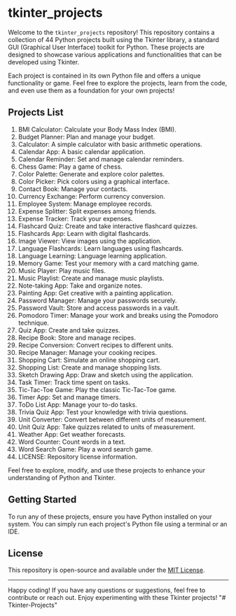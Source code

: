 # tkinter_projects

Welcome to the `tkinter_projects` repository! This repository contains a collection of 44 Python projects built using the Tkinter library, a standard GUI (Graphical User Interface) toolkit for Python. These projects are designed to showcase various applications and functionalities that can be developed using Tkinter.

Each project is contained in its own Python file and offers a unique functionality or game. Feel free to explore the projects, learn from the code, and even use them as a foundation for your own projects!

## Projects List

1. BMI Calculator: Calculate your Body Mass Index (BMI).
2. Budget Planner: Plan and manage your budget.
3. Calculator: A simple calculator with basic arithmetic operations.
4. Calendar App: A basic calendar application.
5. Calendar Reminder: Set and manage calendar reminders.
6. Chess Game: Play a game of chess.
7. Color Palette: Generate and explore color palettes.
8. Color Picker: Pick colors using a graphical interface.
9. Contact Book: Manage your contacts.
10. Currency Exchange: Perform currency conversion.
11. Employee System: Manage employee records.
12. Expense Splitter: Split expenses among friends.
13. Expense Tracker: Track your expenses.
14. Flashcard Quiz: Create and take interactive flashcard quizzes.
15. Flashcards App: Learn with digital flashcards.
16. Image Viewer: View images using the application.
17. Language Flashcards: Learn languages using flashcards.
18. Language Learning: Language learning application.
19. Memory Game: Test your memory with a card matching game.
20. Music Player: Play music files.
21. Music Playlist: Create and manage music playlists.
22. Note-taking App: Take and organize notes.
23. Painting App: Get creative with a painting application.
24. Password Manager: Manage your passwords securely.
25. Password Vault: Store and access passwords in a vault.
26. Pomodoro Timer: Manage your work and breaks using the Pomodoro technique.
27. Quiz App: Create and take quizzes.
28. Recipe Book: Store and manage recipes.
29. Recipe Conversion: Convert recipes to different units.
30. Recipe Manager: Manage your cooking recipes.
31. Shopping Cart: Simulate an online shopping cart.
32. Shopping List: Create and manage shopping lists.
33. Sketch Drawing App: Draw and sketch using the application.
34. Task Timer: Track time spent on tasks.
35. Tic-Tac-Toe Game: Play the classic Tic-Tac-Toe game.
36. Timer App: Set and manage timers.
37. ToDo List App: Manage your to-do tasks.
38. Trivia Quiz App: Test your knowledge with trivia questions.
39. Unit Converter: Convert between different units of measurement.
40. Unit Quiz App: Take quizzes related to units of measurement.
41. Weather App: Get weather forecasts.
42. Word Counter: Count words in a text.
43. Word Search Game: Play a word search game.
44. LICENSE: Repository license information.

Feel free to explore, modify, and use these projects to enhance your understanding of Python and Tkinter.

## Getting Started

To run any of these projects, ensure you have Python installed on your system. You can simply run each project's Python file using a terminal or an IDE.

## License

This repository is open-source and available under the [MIT License](LICENSE).

---

Happy coding! If you have any questions or suggestions, feel free to contribute or reach out. Enjoy experimenting with these Tkinter projects!
"# Tkinter-Projects" 
